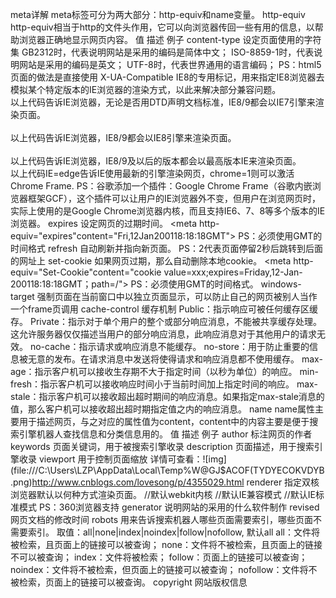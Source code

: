 meta详解
meta标签可分为两大部分：http-equiv和name变量。
http-equiv
http-equiv相当于http的文件头作用，它可以向浏览器传回一些有用的信息，以帮助浏览器正确地显示网页内容。
值	描述	例子
content-type	设定页面使用的字符集	<meta http-equiv="content-Type" content="text/html; charset=utf-8">
GB2312时，代表说明网站是采用的编码是简体中文；
ISO-8859-1时，代表说明网站是采用的编码是英文；
UTF-8时，代表世界通用的语言编码；
PS：html5页面的做法是直接使用<meta charset="utf-8"/>
X-UA-Compatible	IE8的专用标记，用来指定IE8浏览器去模拟某个特定版本的IE浏览器的渲染方式，以此来解决部分兼容问题。	<meta http-equiv="X-UA-Compatible" content="IE=7">  
以上代码告诉IE浏览器，无论是否用DTD声明文档标准，IE8/9都会以IE7引擎来渲染页面。  
<meta http-equiv="X-UA-Compatible" content="IE=8">  
以上代码告诉IE浏览器，IE8/9都会以IE8引擎来渲染页面。  
<meta http-equiv="X-UA-Compatible" content="IE=edge">  
以上代码告诉IE浏览器，IE8/9及以后的版本都会以最高版本IE来渲染页面。  
<meta http-equiv="X-UA-Compatible" content="IE=Edge,chrome=1">
以上代码IE=edge告诉IE使用最新的引擎渲染网页，chrome=1则可以激活Chrome Frame.
PS：谷歌添加一个插件：Google Chrome Frame（谷歌内嵌浏览器框架GCF），这个插件可以让用户的IE浏览器外不变，但用户在浏览网页时，实际上使用的是Google Chrome浏览器内核，而且支持IE6、7、8等多个版本的IE浏览器。
expires	设定网页的过期时间。	<meta http-equiv="expires"content="Fri,12Jan200118:18:18GMT">
PS：必须使用GMT的时间格式
refresh	自动刷新并指向新页面。	<meta http-equiv="Refresh" content="2;URL=![img](file:///C:\Users\LZP\AppData\Local\Temp\[5UQ[BL(6~BS2JV6W}N6[%S.png)https://www.baidu.com">
PS：2代表页面停留2秒后跳转到后面的网址上
set-cookie	如果网页过期，那么自动删除本地cookie。	<meta http-equiv="Set-Cookie"content="cookie value=xxx;expires=Friday,12-Jan-200118:18:18GMT；path=/">
PS：必须使用GMT的时间格式。
windows-target	强制页面在当前窗口中以独立页面显示，可以防止自己的网页被别人当作一个frame页调用	<meta http-equiv="Window-target" content="_top">
cache-control	缓存机制	<meta http-equiv="cache-control" content="no-cache">
Public：指示响应可被任何缓存区缓存。
Private：指示对于单个用户的整个或部分响应消息，不能被共享缓存处理。这允许服务器仅仅描述当用户的部分响应消息，此响应消息对于其他用户的请求无效。
no-cache：指示请求或响应消息不能缓存。
no-store：用于防止重要的信息被无意的发布。在请求消息中发送将使得请求和响应消息都不使用缓存。
max-age：指示客户机可以接收生存期不大于指定时间（以秒为单位）的响应。
min-fresh：指示客户机可以接收响应时间小于当前时间加上指定时间的响应。
max-stale：指示客户机可以接收超出超时期间的响应消息。如果指定max-stale消息的值，那么客户机可以接收超出超时期指定值之内的响应消息。
name
name属性主要用于描述网页，与之对应的属性值为content，content中的内容主要是便于搜索引擎机器人查找信息和分类信息用的。
值	描述	例子
author	标注网页的作者	<meta name="author" content="dashen" />
keywords	页面关键词，用于被搜索引擎收录	<meta name="keywords" content="新闻,新闻中心, 新闻频道">
description	页面描述，用于搜索引擎收录	<meta name="description" content="新闻中心,包含有时政新闻、国内新闻、国际新闻、社会新闻、时事评论、新闻图片、新闻专题、新闻论坛、军事、历史、的专业时事报道门户网站">
viewport	用于控制页面缩放	<meta name="viewport" content="width=device-width, initial-scale=1, 
maximum-scale=1, minimum-scale=1, user-scalable=no">
详情可查看：![img](file:///C:\Users\LZP\AppData\Local\Temp\%W@GJ$ACOF(TYDYECOKVDYB.png)http://www.cnblogs.com/lovesong/p/4355029.html
renderer	指定双核浏览器默认以何种方式渲染页面。	<meta name="renderer" content="webkit">//默认webkit内核
<meta name="renderer" content="ie-comp">//默认IE兼容模式
<meta name="renderer" content="ie-stand">//默认IE标准模式
PS：360浏览器支持
generator	说明网站的采用的什么软件制作	<meta name="generator" content="Microsoft"/>
revised	网页文档的修改时间	<meta name="revised" content="设计网, 6/24/2015"/>
robots	用来告诉搜索机器人哪些页面需要索引，哪些页面不需要索引。	<meta name="robots" content="none"/>
取值：all|none|index|noindex|follow|nofollow, 默认all
all：文件将被检索，且页面上的链接可以被查询；
none：文件将不被检索，且页面上的链接不可以被查询；
index：文件将被检索；
follow：页面上的链接可以被查询；
noindex：文件将不被检索，但页面上的链接可以被查询；
nofollow：文件将不被检索，页面上的链接可以被查询。
copyright	网站版权信息	<meta name="copyright" content="本页版权XXX所有。All Rights Reserved" />
